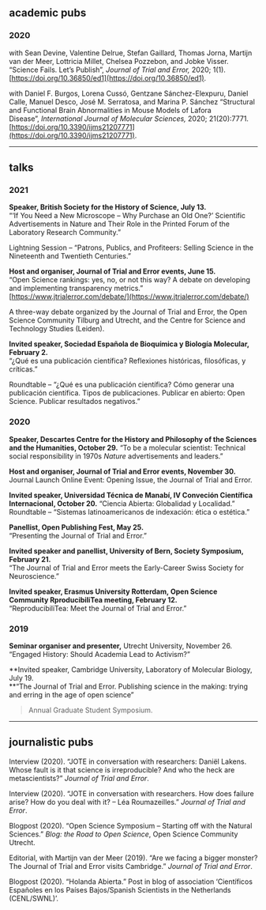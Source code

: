 ## academic pubs  
  

### 2020
with Sean Devine, Valentine Delrue, Stefan Gaillard, Thomas Jorna, Martijn van der Meer, Lottricia Millet, Chelsea Pozzebon, and Jobke Visser. 
“Science Fails. Let’s Publish”, _Journal of Trial and Error,_ 2020; 1(1). [https://doi.org/10.36850/ed1](https://doi.org/10.36850/ed1).  
  
with Daniel F. Burgos, Lorena Cussó, Gentzane Sánchez-Elexpuru, Daniel Calle, Manuel Desco, José M. Serratosa, and Marina P. Sánchez
“Structural and Functional Brain Abnormalities in Mouse Models of Lafora Disease”, _International Journal of Molecular Sciences,_ 2020; 21(20):7771. [https://doi.org/10.3390/ijms21207771](https://doi.org/10.3390/ijms21207771).  
  
---

## talks  

### 2021
**Speaker, British Society for the History of Science, July 13.**  
“‘If You Need a New Microscope – Why Purchase an Old One?’ Scientific Advertisements in Nature and Their Role in the Printed Forum of the Laboratory Research Community.” 

Lightning Session – “Patrons, Publics, and Profiteers: Selling Science in the Nineteenth and Twentieth Centuries.”  

 
**Host and organiser, Journal of Trial and Error events, June 15.**   
“Open Science rankings: yes, no, or not this way? A debate on developing and implementing transparency metrics.” [https://www.jtrialerror.com/debate/](https://www.jtrialerror.com/debate/)

A three-way debate organized by the Journal of Trial and Error, the Open Science Community Tilburg and Utrecht, and the Centre for Science and Technology Studies (Leiden).


**Invited speaker, Sociedad Española de Bioquímica y Biología Molecular, February 2.**  
“¿Qué es una publicación científica? Reflexiones históricas, filosóficas, y críticas.” 

Roundtable – “¿Qué es una publicación científica? Cómo generar una publicación científica. Tipos de publicaciones. Publicar en abierto: Open Science. Publicar resultados negativos.”

### 2020

**Speaker, Descartes Centre for the History and Philosophy of the Sciences and the Humanities, October 29.**
“To be a molecular scientist: Technical social responsibility in 1970s _Nature_ advertisements and leaders.”  
  
**Host and organiser, Journal of Trial and Error events, November 30.**  
Journal Launch Online Event: Opening Issue, the Journal of Trial and Error.  
  
**Invited speaker, Universidad Técnica de Manabí, IV Conveción Científica Internacional, October 20.**
“Ciencia Abierta: Globalidad y Localidad.”  
Roundtable – “Sistemas latinoamericanos de indexación: ética o estética.”   

**Panellist, Open Publishing Fest, May 25.**  
“Presenting the Journal of Trial and Error.”  
  
**Invited speaker and panellist, University of Bern, Society Symposium, February 21.**   
“The Journal of Trial and Error meets the Early-Career Swiss Society for Neuroscience.”  
  
**Invited speaker, Erasmus University Rotterdam, Open Science Community RproducibiliTea meeting, February 12.**  
“ReproducibiliTea: Meet the Journal of Trial and Error.”  
  
### 2019  

**Seminar organiser and presenter,** Utrecht University, November 26.  
“Engaged History: Should Academia Lead to Activism?”  
  
**Invited speaker, Cambridge University, Laboratory of Molecular Biology, July 19.  
**“The Journal of Trial and Error. Publishing science in the making: trying and erring in the age of open science”  

> Annual Graduate Student Symposium.

---

## journalistic pubs   
Interview (2020). “JOTE in conversation with researchers: Daniël Lakens. Whose fault is it that science is irreproducible? And who the heck are metascientists?” _Journal of Trial and Error_.  
  
Interview (2020). “JOTE in conversation with researchers. How does failure arise? How do you deal with it? – Léa Roumazeilles.” _Journal of Trial and Error_.  
  
Blogpost (2020). “Open Science Symposium – Starting off with the Natural Sciences.” _Blog: the Road to Open Science_, Open Science Community Utrecht.  
  
Editorial, with Martijn van der Meer (2019). “Are we facing a bigger monster? The Journal of Trial and Error visits Cambridge.” _Journal of Trial and Error_.  
  
Blogpost (2020). “Holanda Abierta.” Post in blog of association ‘Científicos Españoles en los Países Bajos/Spanish Scientists in the Netherlands (CENL/SWNL)’.